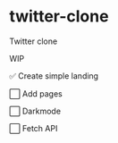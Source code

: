 # twitter-clone
Twitter clone


WIP

✅ Create simple landing

⃞ Add pages

⃞ Darkmode

⃞ Fetch API 




